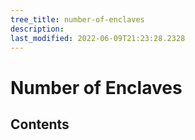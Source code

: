 ```yaml
---
tree_title: number-of-enclaves
description: 
last_modified: 2022-06-09T21:23:28.2328
---
```


# Number of Enclaves

## Contents
